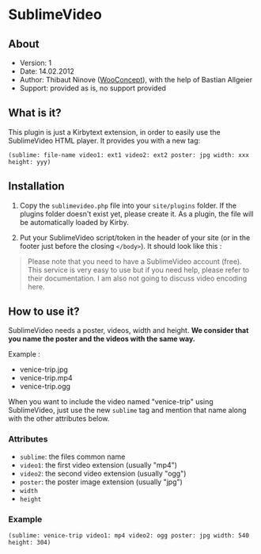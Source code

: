 # SublimeVideo

## About

- Version: 1
- Date: 14.02.2012
- Author: Thibaut Ninove ([WooConcept](http://wooconcept.com)), with the help of Bastian Allgeier
- Support: provided as is, no support provided
	
## What is it?

This plugin is just a Kirbytext extension, in order to easily use the SublimeVideo HTML player. It provides you with a new tag:

	(sublime: file-name video1: ext1 video2: ext2 poster: jpg width: xxx height: yyy)

## Installation

1. Copy the `sublimevideo.php` file into your `site/plugins` folder. If the plugins folder doesn't exist yet, please create it. As a plugin, the file will be automatically loaded by Kirby.

2. Put your SublimeVideo script/token in the header  of your site (or in the footer just before the closing `</body>`). It should look like this :

	<script type="text/javascript" src="http://cdn.sublimevideo.net/js/YOUR_TOKEN.js"></script>

> Please note that you need to have a SublimeVideo account (free). This service is very easy to use but if you need help, please refer to their documentation. I am also not going to discuss video encoding here.

## How to use it?

SublimeVideo needs a poster, videos, width and height. **We consider that you name the poster and the videos with the same way.**

Example : 

- venice-trip.jpg
- venice-trip.mp4
- venice-trip.ogg

When you want to include the video named "venice-trip" using SublimeVideo, just use the new `sublime` tag and mention that name along with the other attributes below.

### Attributes

- `sublime`: the files common name
- `video1`: the first video extension (usually "mp4")
- `video2`: the second video extension (usually "ogg")
- `poster`: the poster image extension (usually "jpg")
- `width`
- `height`

### Example

	(sublime: venice-trip video1: mp4 video2: ogg poster: jpg width: 540 height: 304)